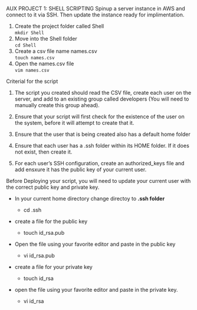 AUX PROJECT 1: SHELL SCRIPTING
Spinup a server instance in AWS and connect to it via SSH. Then  update the instance ready for implimentation.  

1. Create the project folder called Shell  
`mkdir Shell`  
2. Move into the Shell folder  
`cd Shell`  
3. Create a csv file name names.csv  
`touch names.csv`  
4. Open the names.csv file  
`vim names.csv`

Criterial for the script

1. The script you created should read the CSV file, create each user on the server, and add to an existing group called developers (You will need to manually create this group ahead).  

2. Ensure that your script will first check for the existence of the user on the system, before it will attempt to create that it.

3. Ensure that the user that is being created also has a default home folder

4. Ensure that each user has a .ssh folder within its HOME folder. If it does not exist, then create it.

5. For each user’s SSH configuration, create an authorized_keys file and add ensxure it has the public key of your current user.

Before Deploying your script, you will need to update your current user with the correct public key and private key.

- In your current home directory change directoy to **.ssh folder**  
  - cd .ssh  

- create a file for the public key
  - touch id_rsa.pub

- Open the file using your favorite editor and paste in the public key
  - vi id_rsa.pub

- create a file for your private key
  - touch id_rsa
- open the file using your favorite editor and paste in the private key.  
  - vi id_rsa
